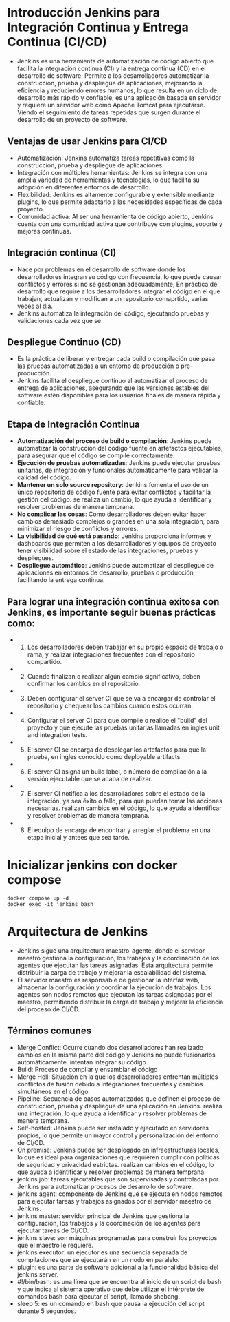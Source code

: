 # Introducción Jenkins para Integración Continua y Entrega Continua (CI/CD)
- Jenkins es una herramienta de automatización de código abierto que facilita la integración continua (CI) y la entrega continua (CD) en el desarrollo de software. Permite a los desarrolladores automatizar la construcción, prueba y despliegue de aplicaciones, mejorando la eficiencia y reduciendo errores humanos, lo que resulta en un ciclo de desarrollo más rápido y confiable, es una aplicación basada en servidor y requiere un servidor web como Apache Tomcat para ejecutarse. Viendo el seguimiento de tareas repetidas que surgen durante el desarrollo de un proyecto de software.

## Ventajas de usar Jenkins para CI/CD
- Automatización: Jenkins automatiza tareas repetitivas como la construcción, prueba y despliegue de aplicaciones.
- Integración con múltiples herramientas: Jenkins se integra con una amplia variedad de herramientas y tecnologías, lo que facilita su adopción en diferentes entornos de desarrollo.
- Flexibilidad: Jenkins es altamente configurable y extensible mediante plugins, lo que permite adaptarlo a las necesidades específicas de cada proyecto.
- Comunidad activa: Al ser una herramienta de código abierto, Jenkins cuenta con una comunidad activa que contribuye con plugins, soporte y mejoras continuas.


## Integración continua (CI)
- Nace por problemas en el desarrollo de software donde los desarrolladores integran su código con frecuencia, lo que puede causar conflictos y errores si no se gestionan adecuadamente, En práctica de desarrollo que require a los desarrolladores integrar el código en el que trabajan, actualizan y modifican a un repositorio comaprtido, varias veces al día.
- Jenkins automatiza la integración del código, ejecutando pruebas y validaciones cada vez que se

## Despliegue Continuo (CD)
- Es la práctica de liberar y entregar cada build o compilación que pasa las pruebas automatizadas a un entorno de producción o pre-producción.
- Jenkins facilita el despliegue continuo al automatizar el proceso de entrega de aplicaciones, asegurando que las versiones estables del software estén disponibles para los usuarios finales de manera rápida y confiable.

## Etapa de Integración Continua
- **Automatización del proceso de build o compilación**: Jenkins puede automatizar la construcción del código fuente en artefactos ejecutables, para asegurar que el código se compile correctamente.
- **Ejecución de pruebas automatizadas**: Jenkins puede ejecutar pruebas unitarias, de integración y funcionales automáticamente para validar la calidad del código.
- **Mantener un solo source repository**: Jenkins fomenta el uso de un único repositorio de código fuente para evitar conflictos y facilitar la gestión del código. se realiza un cambio, lo que ayuda a identificar y resolver problemas de manera temprana.
- **No complicar las cosas**: Como desarrolladores deben evitar hacer cambios demasiado complejos o grandes en una sola integración, para minimizar el riesgo de conflictos y errores.
- **La visibilidad de qué está pasando**: Jenkins proporciona informes y dashboards que permiten a los desarrolladores y equipos de proyecto tener visibilidad sobre el estado de las integraciones, pruebas y despliegues.
- **Despliegue automático**: Jenkins puede automatizar el despliegue de aplicaciones en entornos de desarrollo, pruebas o producción, facilitando la entrega continua.

## Para lograr una integración continua exitosa con Jenkins, es importante seguir buenas prácticas como:
- 1. Los desarrolladores deben trabajar en su propio espacio de trabajo o rama, y realizar integraciones frecuentes con el repositorio compartido.
- 2. Cuando finalizan o realizar algún cambio significativo, deben confirmar los cambios en el repositorio.
- 3. Deben configurar el server CI que se va a encargar de controlar el repositorio y chequear los cambios cuando estos ocurran.
- 4. Configurar el server CI para que compile o realice el "build" del proyecto y que ejecute las pruebas unitarias llamadas en ingles unit and integration tests.
- 5. El server CI se encarga de desplegar los artefactos para que la prueba, en ingles conocido como deployable artifacts.
- 6. El server CI asigna un build label, o número de compilación a la versión ejecutable que se acaba de realizar.
- 7. El server CI notifica a los desarrolladores sobre el estado de la integración, ya sea éxito o fallo, para que puedan tomar las acciones necesarias. realizan cambios en el código, lo que ayuda a identificar y resolver problemas de manera temprana.
- 8. El equipo de encarga de encontrar y arreglar el problema en una etapa inicial y antees que sea tarde.

# Inicializar jenkins con docker compose
```
docker compose up -d
docker exec -it jenkins bash
```

# Arquitectura de Jenkins
- Jenkins sigue una arquitectura maestro-agente, donde el servidor maestro gestiona la configuración, los trabajos y la coordinación de los agentes que ejecutan las tareas asignadas. Esta arquitectura permite distribuir la carga de trabajo y mejorar la escalabilidad del sistema.
- El servidor maestro es responsable de gestionar la interfaz web, almacenar la configuración y coordinar la ejecución de trabajos. Los agentes son nodos remotos que ejecutan las tareas asignadas por el maestro, permitiendo distribuir la carga de trabajo y mejorar la eficiencia del proceso de CI/CD.

## Términos comunes
- Merge Conflict: Ocurre cuando dos desarrolladores han realizado cambios en la misma parte del código y Jenkins no puede fusionarlos automáticamente. intentan integrar su código.
- Build: Proceso de compilar y ensamblar el código
- Merge Hell: Situación en la que los desarrolladores enfrentan múltiples conflictos de fusión debido a integraciones frecuentes y cambios simultáneos en el código.
- Pipeline: Secuencia de pasos automatizados que definen el proceso de construcción, prueba y despliegue de una aplicación en Jenkins. realiza una integración, lo que ayuda a identificar y resolver problemas de manera temprana.
- Self-hosted: Jenkins puede ser instalado y ejecutado en servidores propios, lo que permite un mayor control y personalización del entorno de CI/CD.
- On premise: Jenkins puede ser desplegado en infraestructuras locales, lo que es ideal para organizaciones que requieren cumplir con políticas de seguridad y privacidad estrictas. realizan cambios en el código, lo que ayuda a identificar y resolver problemas de manera temprana.
- jenkins job: tareas ejecutables que son supervisadas y controladas por Jenkins para automatizar procesos de desarrollo de software.
- jenkins agent: componente de Jenkins que se ejecuta en nodos remotos para ejecutar tareas y trabajos asignados por el servidor maestro de Jenkins.
- jenkins master: servidor principal de Jenkins que gestiona la configuración, los trabajos y la coordinación de los agentes para ejecutar tareas de CI/CD.
- jenkins slave: son máquinas programadas para construir los proyectos que el maestro le requiere.
- jenkins executor: un ejecutor es una secuencia separada de compilaciones que se ejecutarán en un nodo en paralelo.
- plugin: es una parte de software adicional a la funcionalidad básica del jenkins server.
- #!/bin/bash: es una línea que se encuentra al inicio de un script de bash y que indica al sistema operativo que debe utilizar el intérprete de comandos bash para ejecutar el script, llamado shebang.
- sleep 5: es un comando en bash que pausa la ejecución del script durante 5 segundos.
